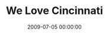 ---
layout: series
series: "We Love Cincinnati"
permalink: "/we-love-cincinnati/"
title: We Love Cincinnati
date: 2009-07-05 00:00:00
endDate: 2009-08-09 00:00:00
description: "There's so much to love about Cincinnati. And we believe we're called to go out and love our city in all kinds of ways. Real change happens when individuals take action to love people in their own families, jobs and neighborhoods. Join us to hear from city-changers in our own community."
src: "http://s3.amazonaws.com/crossroads-media/images/legacy/content/90x90_LoveCincy.jpg"
---